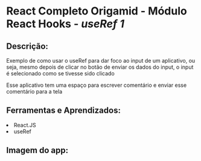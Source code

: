 # React Completo Origamid - Módulo React Hooks - <i>useRef 1</i>
## Descrição:
<p>Exemplo de como usar o useRef para dar foco ao input de um aplicativo, ou seja, mesmo depois de clicar no botão de enviar os dados do input, o input é selecionado como se tivesse sido clicado</p>
<p>Esse aplicativo tem uma espaço para escrever comentário e enviar esse comentário para a tela</p>


## Ferramentas e Aprendizados:
<li>React.JS </li>
<li>useRef</li>



## Imagem do app:




